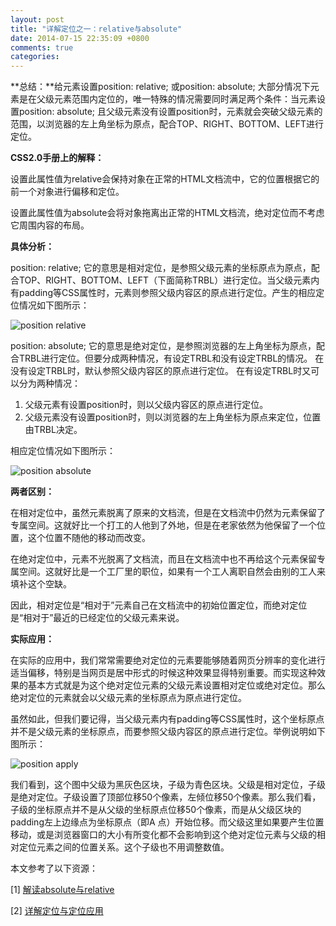 ```yaml
---
layout: post
title: "详解定位之一：relative与absolute"
date: 2014-07-15 22:35:09 +0800
comments: true
categories: 
---
```

**总结：**给元素设置position: relative; 或position: absolute; 大部分情况下元素是在父级元素范围内定位的，唯一特殊的情况需要同时满足两个条件：当元素设置position: absolute; 且父级元素没有设置position时，元素就会突破父级元素的范围，以浏览器的左上角坐标为原点，配合TOP、RIGHT、BOTTOM、LEFT进行定位。
<!--more-->


**CSS2.0手册上的解释：**

设置此属性值为relative会保持对象在正常的HTML文档流中，它的位置根据它的前一个对象进行偏移和定位。

设置此属性值为absolute会将对象拖离出正常的HTML文档流，绝对定位而不考虑它周围内容的布局。


**具体分析：**

position: relative; 它的意思是相对定位，是参照父级元素的坐标原点为原点，配合TOP、RIGHT、BOTTOM、LEFT（下面简称TRBL）进行定位。当父级元素内有padding等CSS属性时，元素则参照父级内容区的原点进行定位。产生的相应定位情况如下图所示：

![position relative](http://xubinbin.qiniudn.com/relative.gif
 "展示position relative")

position: absolute; 它的意思是绝对定位，是参照浏览器的左上角坐标为原点，配合TRBL进行定位。但要分成两种情况，有设定TRBL和没有设定TRBL的情况。
在没有设定TRBL时，默认参照父级内容区的原点进行定位。
在有设定TRBL时又可以分为两种情况：
1. 父级元素有设置position时，则以父级内容区的原点进行定位。
2. 父级元素没有设置position时，则以浏览器的左上角坐标为原点来定位，位置由TRBL决定。

相应定位情况如下图所示：

![position absolute](http://xubinbin.qiniudn.com/absolute.gif
 "展示position absolute")


**两者区别：**

在相对定位中，虽然元素脱离了原来的文档流，但是在文档流中仍然为元素保留了专属空间。这就好比一个打工的人他到了外地，但是在老家依然为他保留了一个位置，这个位置不随他的移动而改变。

在绝对定位中，元素不光脱离了文档流，而且在文档流中也不再给这个元素保留专属空间。这就好比是一个工厂里的职位，如果有一个工人离职自然会由别的工人来填补这个空缺。

因此，相对定位是“相对于”元素自己在文档流中的初始位置定位，而绝对定位是“相对于”最近的已经定位的父级元素来说。


**实际应用：**

在实际的应用中，我们常常需要绝对定位的元素要能够随着网页分辨率的变化进行适当偏移，特别是当网页是居中形式的时候这种效果显得特别重要。而实现这种效果的基本方式就是为这个绝对定位元素的父级元素设置相对定位或绝对定位。那么绝对定位的元素就会以父级元素的坐标原点为原点进行定位。

虽然如此，但我们要记得，当父级元素内有padding等CSS属性时，这个坐标原点并不是父级元素的坐标原点，而要参照父级内容区的原点进行定位。举例说明如下图所示：

![position apply](http://xubinbin.qiniudn.com/apply.png
 "relative and absolute 应用")

我们看到，这个图中父级为黑灰色区块，子级为青色区块。父级是相对定位，子级是绝对定位。子级设置了顶部位移50个像素，左倾位移50个像素。那么我们看，子级的坐标原点并不是从父级的坐标原点位移50个像素，而是从父级区块的padding左上边缘点为坐标原点（即A 点）开始位移。而父级这里如果要产生位置移动，或是浏览器窗口的大小有所变化都不会影响到这个绝对定位元素与父级的相对定位元素之间的位置关系。这个子级也不用调整数值。




本文参考了以下资源：

[1] [解读absolute与relative](http://www.blueidea.com/tech/web/2006/4249.asp)

[2] [详解定位与定位应用](http://blog.sina.com.cn/s/blog_4bcf4a5e010008o0.html)
